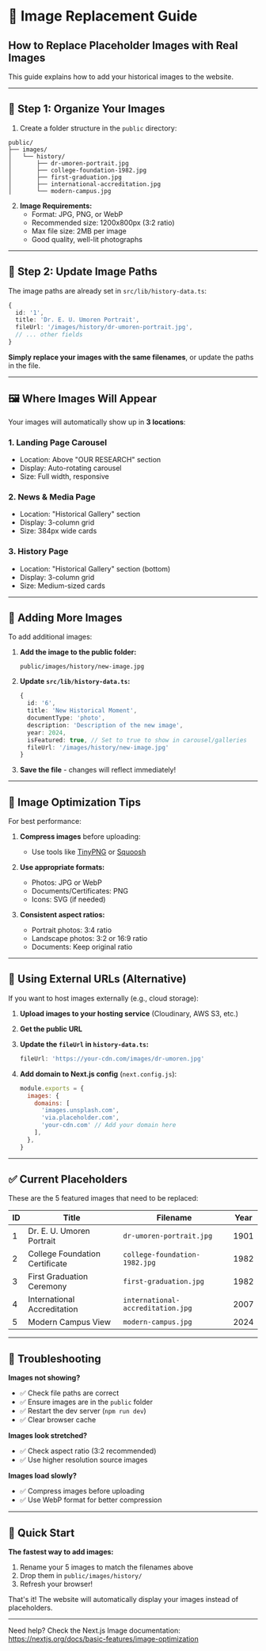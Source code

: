 # 📸 Image Replacement Guide

## How to Replace Placeholder Images with Real Images

This guide explains how to add your historical images to the website.

---

## 📁 Step 1: Organize Your Images

1. Create a folder structure in the `public` directory:

```
public/
├── images/
│   └── history/
│       ├── dr-umoren-portrait.jpg
│       ├── college-foundation-1982.jpg
│       ├── first-graduation.jpg
│       ├── international-accreditation.jpg
│       └── modern-campus.jpg
```

2. **Image Requirements:**
   - Format: JPG, PNG, or WebP
   - Recommended size: 1200x800px (3:2 ratio)
   - Max file size: 2MB per image
   - Good quality, well-lit photographs

---

## 🔧 Step 2: Update Image Paths

The image paths are already set in `src/lib/history-data.ts`:

```typescript
{
  id: '1',
  title: 'Dr. E. U. Umoren Portrait',
  fileUrl: '/images/history/dr-umoren-portrait.jpg',
  // ... other fields
}
```

**Simply replace your images with the same filenames**, or update the paths in the file.

---

## 🖼️ Where Images Will Appear

Your images will automatically show up in **3 locations**:

### 1. **Landing Page Carousel** 
   - Location: Above "OUR RESEARCH" section
   - Display: Auto-rotating carousel
   - Size: Full width, responsive

### 2. **News & Media Page**
   - Location: "Historical Gallery" section
   - Display: 3-column grid
   - Size: 384px wide cards

### 3. **History Page**
   - Location: "Historical Gallery" section (bottom)
   - Display: 3-column grid
   - Size: Medium-sized cards

---

## 📝 Adding More Images

To add additional images:

1. **Add the image to the public folder:**
   ```
   public/images/history/new-image.jpg
   ```

2. **Update `src/lib/history-data.ts`:**
   ```typescript
   {
     id: '6',
     title: 'New Historical Moment',
     documentType: 'photo',
     description: 'Description of the new image',
     year: 2024,
     isFeatured: true, // Set to true to show in carousel/galleries
     fileUrl: '/images/history/new-image.jpg'
   }
   ```

3. **Save the file** - changes will reflect immediately!

---

## 🎨 Image Optimization Tips

For best performance:

1. **Compress images** before uploading:
   - Use tools like [TinyPNG](https://tinypng.com/) or [Squoosh](https://squoosh.app/)

2. **Use appropriate formats:**
   - Photos: JPG or WebP
   - Documents/Certificates: PNG
   - Icons: SVG (if needed)

3. **Consistent aspect ratios:**
   - Portrait photos: 3:4 ratio
   - Landscape photos: 3:2 or 16:9 ratio
   - Documents: Keep original ratio

---

## 🔄 Using External URLs (Alternative)

If you want to host images externally (e.g., cloud storage):

1. **Upload images to your hosting service** (Cloudinary, AWS S3, etc.)

2. **Get the public URL**

3. **Update the `fileUrl` in `history-data.ts`:**
   ```typescript
   fileUrl: 'https://your-cdn.com/images/dr-umoren.jpg'
   ```

4. **Add domain to Next.js config** (`next.config.js`):
   ```javascript
   module.exports = {
     images: {
       domains: [
         'images.unsplash.com', 
         'via.placeholder.com',
         'your-cdn.com' // Add your domain here
       ],
     },
   }
   ```

---

## ✅ Current Placeholders

These are the 5 featured images that need to be replaced:

| ID | Title | Filename | Year |
|----|-------|----------|------|
| 1 | Dr. E. U. Umoren Portrait | `dr-umoren-portrait.jpg` | 1901 |
| 2 | College Foundation Certificate | `college-foundation-1982.jpg` | 1982 |
| 3 | First Graduation Ceremony | `first-graduation.jpg` | 1982 |
| 4 | International Accreditation | `international-accreditation.jpg` | 2007 |
| 5 | Modern Campus View | `modern-campus.jpg` | 2024 |

---

## 🚨 Troubleshooting

**Images not showing?**
- ✅ Check file paths are correct
- ✅ Ensure images are in the `public` folder
- ✅ Restart the dev server (`npm run dev`)
- ✅ Clear browser cache

**Images look stretched?**
- ✅ Check aspect ratio (3:2 recommended)
- ✅ Use higher resolution source images

**Images load slowly?**
- ✅ Compress images before uploading
- ✅ Use WebP format for better compression

---

## 🎯 Quick Start

**The fastest way to add images:**

1. Rename your 5 images to match the filenames above
2. Drop them in `public/images/history/`
3. Refresh your browser!

That's it! The website will automatically display your images instead of placeholders.

---

Need help? Check the Next.js Image documentation: https://nextjs.org/docs/basic-features/image-optimization

